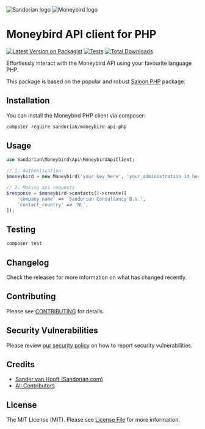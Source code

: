 <img src="/sandorian/moneybird-api-php/raw/main/art/sandorian_logo.svg" alt="Sandorian logo">
<img src="/sandorian/moneybird-api-php/raw/main/art/moneybird_logo.svg" alt="Moneybird logo">

# Moneybird API client for PHP

[![Latest Version on Packagist](https://img.shields.io/packagist/v/sandorian/moneybird-api-php.svg?style=flat-square)](https://packagist.org/packages/sandorian/moneybird-api-php)
[![Tests](https://img.shields.io/github/actions/workflow/status/sandorian/moneybird-api-php/run-tests.yml?branch=main&label=tests&style=flat-square)](https://github.com/sandorian/moneybird-api-php/actions/workflows/run-tests.yml)
[![Total Downloads](https://img.shields.io/packagist/dt/sandorian/moneybird-api-php.svg?style=flat-square)](https://packagist.org/packages/sandorian/moneybird-api-php)

Effortlessly interact with the Moneybird API using your favourite language PHP.

This package is based on the popular and robust [Saloon PHP](https://docs.saloon.dev) package.

## Installation

You can install the Moneybird PHP client via composer:

```bash
composer require sandorian/moneybird-api-php
```

## Usage

```php
use Sandorian\Moneybird\Api\MoneybirdApiClient;

// 1. Authentication
$moneybird = new Moneybird('your_key_here', 'your_administration_id_here');

// 2. Making api requests
$response = $moneybird->contacts()->create([
    'company_name' => 'Sandorian Consultancy B.V.',
    'contact_country' => 'NL',
]);
```

## Testing

```bash
composer test
```

## Changelog

Check the releases for more information on what has changed recently.

## Contributing

Please see [CONTRIBUTING](https://github.com/spatie/.github/blob/main/CONTRIBUTING.md) for details.

## Security Vulnerabilities

Please review [our security policy](../../security/policy) on how to report security vulnerabilities.

## Credits

- [Sander van Hooft (Sandorian.com)](https://www.sandorian.com)
- [All Contributors](../../contributors)

## License

The MIT License (MIT). Please see [License File](LICENSE.md) for more information.
